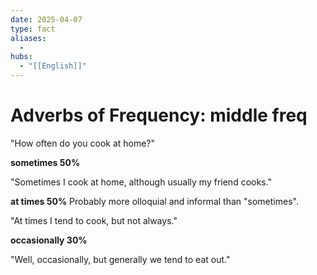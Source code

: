 ```yaml
---
date: 2025-04-07
type: fact
aliases:
  -
hubs:
  - "[[English]]"
---
```


# Adverbs of Frequency: middle freq

"How often do you cook at home?"


**sometimes 50%**

"Sometimes I cook at home, although usually my friend cooks."


**at times 50%**
Probably more olloquial and informal than "sometimes".

"At times I tend to cook, but not always."


**occasionally 30%**

"Well, occasionally, but generally we tend to eat out."
